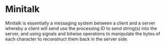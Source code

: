 # Minitalk
Minitalk is essentially a messaging system between a client and a server whereby a client will send use the processing ID to send string(s) into the server, and using signals and bitwise operations to manipulate the bytes of each character to reconstruct them back in the server side.
